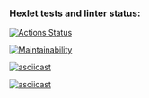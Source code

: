 ### Hexlet tests and linter status:
[![Actions Status](https://github.com/kotovann/frontend-project-44/actions/workflows/hexlet-check.yml/badge.svg)](https://github.com/kotovann/frontend-project-44/actions)

[![Maintainability](https://api.codeclimate.com/v1/badges/901db9c766a7602a0516/maintainability)](https://codeclimate.com/github/kotovann/frontend-project-44/maintainability)

[![asciicast](https://asciinema.org/a/NyivxVg3Zd6bRMkoUdA1g9IAn.svg)](https://asciinema.org/a/NyivxVg3Zd6bRMkoUdA1g9IAn)

[![asciicast](https://asciinema.org/a/j8dCDBGQ31Ew8l8E1ZUNjPp00.svg)](https://asciinema.org/a/j8dCDBGQ31Ew8l8E1ZUNjPp00)